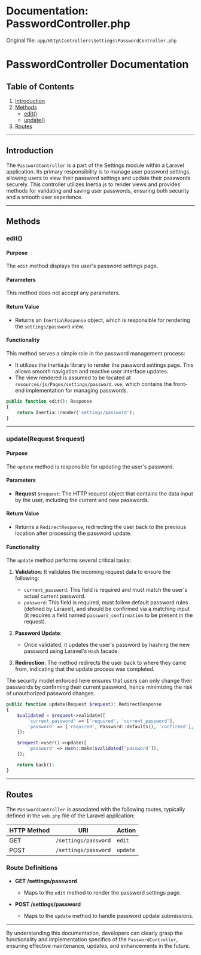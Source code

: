 # Documentation: PasswordController.php

Original file: `app/Http\Controllers\Settings\PasswordController.php`

# PasswordController Documentation

## Table of Contents
1. [Introduction](#introduction)
2. [Methods](#methods)
   - [edit()](#edit)
   - [update()](#update)
3. [Routes](#routes)

---

## Introduction
The `PasswordController` is a part of the Settings module within a Laravel application. Its primary responsibility is to manage user password settings, allowing users to view their password settings and update their passwords securely. This controller utilizes Inertia.js to render views and provides methods for validating and saving user passwords, ensuring both security and a smooth user experience.

---

## Methods

### edit()
#### Purpose
The `edit` method displays the user's password settings page.

#### Parameters
This method does not accept any parameters.

#### Return Value
- Returns an `Inertia\Response` object, which is responsible for rendering the `settings/password` view.

#### Functionality
This method serves a simple role in the password management process:
- It utilizes the Inertia.js library to render the password settings page. This allows smooth navigation and reactive user interface updates.
- The view rendered is assumed to be located at `resources/js/Pages/settings/password.vue`, which contains the front-end implementation for managing passwords.

```php
public function edit(): Response
{
    return Inertia::render('settings/password');
}
```

---

### update(Request $request)
#### Purpose
The `update` method is responsible for updating the user's password.

#### Parameters
- **Request** `$request`: The HTTP request object that contains the data input by the user, including the current and new passwords.

#### Return Value
- Returns a `RedirectResponse`, redirecting the user back to the previous location after processing the password update.

#### Functionality
The `update` method performs several critical tasks:
1. **Validation**: It validates the incoming request data to ensure the following:
   - `current_password`: This field is required and must match the user's actual current password.
   - `password`: This field is required, must follow default password rules (defined by Laravel), and should be confirmed via a matching input (it requires a field named `password_confirmation` to be present in the request).

2. **Password Update**:
   - Once validated, it updates the user's password by hashing the new password using Laravel's `Hash` facade.

3. **Redirection**: The method redirects the user back to where they came from, indicating that the update process was completed.

The security model enforced here ensures that users can only change their passwords by confirming their current password, hence minimizing the risk of unauthorized password changes.

```php
public function update(Request $request): RedirectResponse
{
    $validated = $request->validate([
        'current_password' => ['required', 'current_password'],
        'password' => ['required', Password::defaults(), 'confirmed'],
    ]);

    $request->user()->update([
        'password' => Hash::make($validated['password']),
    ]);

    return back();
}
```

---

## Routes
The `PasswordController` is associated with the following routes, typically defined in the `web.php` file of the Laravel application:

| HTTP Method | URI                        | Action                    |
|-------------|---------------------------|---------------------------|
| GET         | `/settings/password`       | `edit`                    |
| POST        | `/settings/password`       | `update`                  |

### Route Definitions
- **GET /settings/password**
  - Maps to the `edit` method to render the password settings page.
  
- **POST /settings/password**
  - Maps to the `update` method to handle password update submissions.

---

By understanding this documentation, developers can clearly grasp the functionality and implementation specifics of the `PasswordController`, ensuring effective maintenance, updates, and enhancements in the future.